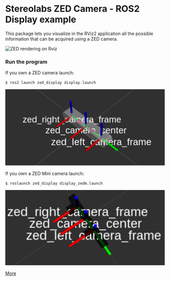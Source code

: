 # Stereolabs ZED Camera - ROS2 Display example

This package lets you visualize in the RViz2 application all the possible information that can be acquired using a ZED camera.

![ZED rendering on Rviz](images/depthcloud-RGB.png)

### Run the program

If you own a ZED camera launch:

    $ ros2 launch zed_display display.launch

![ZED rendering on Rviz](images/ZED-Rviz.png)

If you own a ZED Mini camera launch:

    $ roslaunch zed_display display_zedm.launch

![ZED rendering on Rviz](images/ZEDM-Rviz.png)

[More](https://www.stereolabs.com/documentation/guides/using-zed-with-ros/introduction.html)
